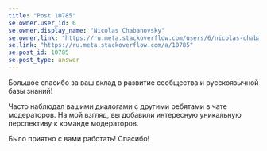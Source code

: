 ```yaml
---
title: "Post 10785"
se.owner.user_id: 6
se.owner.display_name: "Nicolas Chabanovsky"
se.owner.link: "https://ru.meta.stackoverflow.com/users/6/nicolas-chabanovsky"
se.link: "https://ru.meta.stackoverflow.com/a/10785"
se.post_id: 10785
se.post_type: answer
---
```

<p>Большое спасибо за ваш вклад в развитие сообщества и русскоязычной базы знаний!</p>
<p>Часто наблюдал вашими диалогами с другими ребятами в чате модераторов. На мой взгляд, вы добавили интересную уникальную перспективу к команде модераторов.</p>
<p>Было приятно с вами работать! Спасибо!</p>
